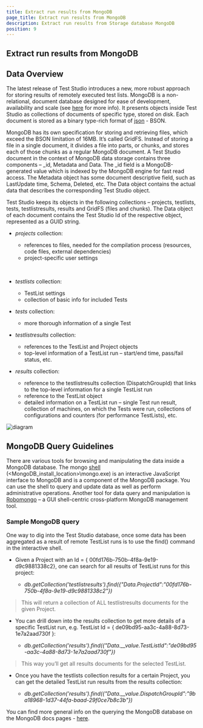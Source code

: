 ```yaml
---
title: Extract run results from MongoDB
page_title: Extract run results from MongoDB
description: Extract run results from Storage database MongoDB
position: 9
---
```

## Extract run results from MongoDB

## Data Overview

The latest release of Test Studio introduces a new, more robust approach for storing results of remotely executed test lists. MongoDB is a non-relational, document database designed for ease of development, availability and scale (see <a href="https://docs.mongodb.org/manual" target="_blank">here</a> for more info). It presents objects inside Test Studio as collections of documents of specific type, stored on disk. Each document is stored as a binary type-rich format of <a href="http://www.json.org/" target="_blank">json</a> - BSON.

MongoDB has its own specification for storing and retrieving files, which exceed the BSON limitation of 16MB. It’s called GridFS. Instead of storing a file in a single document, it divides a file into parts, or chunks, and stores each of those chunks as a regular MongoDB document.
A Test Studio document in the context of MongoDB data storage contains three components – _id, Metadata and Data. The _id field is a MongoDB-generated value which is indexed by the MongoDB engine for fast read access. The Metadata object has some document descriptive field, such as LastUpdate time, Schema, Deleted, etc. The Data object contains the actual data that describes the corresponding Test Studio object.

Test Studio keeps its objects in the following collections – projects, testlists, tests, testlistresults, results and GridFS (files and chunks). The Data object of each document contains the Test Studio Id of the respective object, represented as a GUID string.

- *projects* collection:
	
	* references to files, needed for the compilation process (resources, code files, external dependencies)
	* project-specific user settings
<br/>

- *testlists* collection:

	* TestList settings
	* collection of basic info for included Tests

- *tests* collection:

	* more thorough information of a single Test

- *testlistresults* collection:

	* references to the TestList and Project objects
	* top-level information of a TestList run – start/end time, pass/fail status, etc.

- *results* collection:

	* reference to the testlistresults collection (DispatchGroupId) that links to the top-level information for a single TestList run
	* reference to the TestList object
	* detailed information on a TestList run – single Test run result, collection of machines, on which the Tests were run, collections of configurations and counters (for performance TestLists), etc.

![diagram][1]

## MongoDB Query Guidelines

There are various tools for browsing and manipulating the data inside a MongoDB database. The mongo <a href="https://docs.mongodb.org/getting-started/shell/client/" target="_blank">shell</a> (<MongoDB_install_location>\mongo.exe) is an interactive JavaScript interface to MongoDB and is a component of the MongoDB package. You can use the shell to query and update data as well as perform administrative operations. Another tool for data query and manipulation is <a href="http://robomongo.org/" target="_blank">Robomongo</a> – a GUI shell-centric cross-platform MongoDB management tool.

### Sample MongoDB query

One way to dig into the Test Studio database, once some data has been aggregated as a result of remote TestList runs is to use the find() command in the interactive shell.

- Given a Project with an Id = { 00fd176b-750b-4f8a-9e19-d9c9881338c2}, one can search for all results of TestList runs for this project:

	* *db.getCollection('testlistresults').find({"Data.ProjectId":"00fd176b-750b-4f8a-9e19-d9c9881338c2"})*

> This will return a collection of ALL testlistresults documents for the given Project.

- You can drill down into the results collection to get more details of a specific TestList run, e.g. TestList Id = { de09bd95-aa3c-4a88-8d73-1e7a2aad730f }:

	* *db.getCollection('results').find({"Data.__value.TestListId":"de09bd95-aa3c-4a88-8d73-1e7a2aad730f"})*

> This way you’ll get all results documents for the selected TestList.

- Once you have the testlists collection results for a certain Project, you can get the detailed TestList run results from the results collection: 

	* *db.getCollection('results').find({"Data.__value.DispatchGroupId":"9ba18968-1d37-44fa-baad-29f0ce7b8c3b"})*

You can find more general info on the querying the MongoDB database on the MongoDB docs pages - <a href="https://docs.mongodb.org/getting-started/shell/query/" target="_blank">here</a>.


[1]: /img/knowledge-base/scheduling-kb/extract-results-from-mongodb/fig1.png